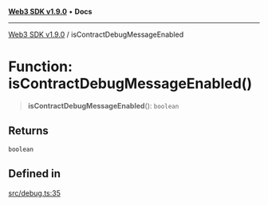 [**Web3 SDK v1.9.0**](../README.md) • **Docs**

***

[Web3 SDK v1.9.0](../globals.md) / isContractDebugMessageEnabled

# Function: isContractDebugMessageEnabled()

> **isContractDebugMessageEnabled**(): `boolean`

## Returns

`boolean`

## Defined in

[src/debug.ts:35](https://github.com/Mystic-Nayy/alephium-web3/blob/ee41f5e0e7d7fb0b155fe62f05b2ac03772895ca/packages/web3/src/debug.ts#L35)
